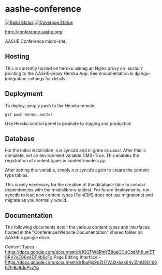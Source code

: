 # aashe-conference

[![Build Status](https://travis-ci.org/AASHE/aashe-conference.svg?branch=master)](https://travis-ci.org/AASHE/aashe-conference) [![Coverage Status](https://coveralls.io/repos/github/AASHE/aashe-conference/badge.svg?branch=master)](https://coveralls.io/github/AASHE/aashe-conference?branch=master)

http://conference.aashe.org/

AASHE Conference micro-site.

## Hosting

This is currently hosted on heroku usinag an Nginx proxy on 'sustain' pointing to
the AASHE-proxy Heroku App. See documentation in django-integration-settings for
details.

## Deployment

To deploy, simply push to the Heroku remote:

    git push heroku master

Use Heroku control panel to promote to staging and production.

## Database

For the initial installation, run syncdb and migrate as usual. After this is complete, set an environment variable CMS=True. This enables the registration of content types in content/models.py.

After setting this variable, simply run syncdb again to create the content type tables.

This is only necessary for the creation of the database (due to circular dependencies with the medialibrary tables). For future deployments, run syncdb to load new content types (FeinCMS does not use migrations) and migrate as you normally would.

## Documentation

The following documents detail the various content types and interfaces, hosted in the "Conference/Website Documentation" shared folder on AASHE's google drive.

Content Types - https://docs.google.com/document/d/1QQTW6RmYZ8geOCqCqdMt8umET9RV2yZG6e4DF4b6sFg
Page Editing Interface - https://docs.google.com/document/d/1buRjs9pZH7WJzx6ax64vlZmU9O1b6b7FjBa8duPyvYo
